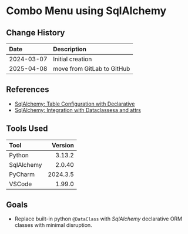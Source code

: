 # Combo Menu using SqlAlchemy
## Change History

| Date       | Description                |
|:-----------|:---------------------------|
| 2024-03-07 | Initial creation           |
| 2025-04-08| move from GitLab to GitHub |
## References
* [SqlAlchemy: Table Configuration with Declarative](https://docs.sqlalchemy.org/en/20/orm/declarative_tables.html)
* [SqlAlchemy: Integration with Dataclassesa and attrs](https://docs.sqlalchemy.org/en/20/orm/dataclasses.html)
## Tools Used

| Tool     |  Version |
|:---------|---------:|
| Python   |   3.13.2 |
|SqlAlchemy|   2.0.40 |
| PyCharm  | 2024.3.5 |
| VSCode   |   1.99.0 |

## Goals
* Replace built-in python ```@DataClass``` with *SqlAlchemy* declarative ORM classes with minimal disruption.